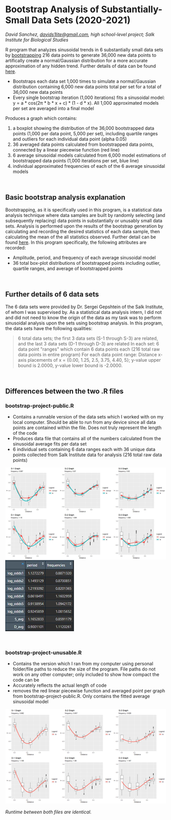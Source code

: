# Bootstrap Analysis of Substantially-Small Data Sets (2020-2021)
_David Sanchez, davids1lite@gmail.com, high school-level project; Salk Institute for Biological Studies_

R program that analyzes sinusoidal trends in 6 substantially small data sets by [bootstrapping](#Basic-bootstrap-analysis-explanation) 216 data points to generate 36,000 new data points to artifically create a normal/Gaussian distribution for a more accurate approximation of any hidden trend.  Further details of data can be found [here](#Further-details-of-6-data-sets).

- Bootstraps each data set 1,000 times to simulate a normal/Gaussian distribution containing 6,000 new data points total per set for a total of 36,000 new data points
- Every single bootstrap iteration (1,000 iterations) fits a sinusoidal model: y = a * cos(2π * b * x + c) * (1 - d * x).  All 1,000 approximated models per set are averaged into a final model

Produces a graph which contains:
1. a boxplot showing the distribution of the 36,000 bootstrapped data points (1,000 per data point, 5,000 per set), including quartile ranges and outliers for each individual data point (alpha 0.05)
2. 36 averaged data points calculated from bootstrapped data points, connected by a linear piecewise function (red line)
3. 6 average sinusoidal models calculated from 6,000 model estimations of bootstrapped data points (1,000 iterations per set, blue line)
4. individual approximated frequencies of each of the 6 average sinusoidal models 

<br>

## Basic bootstrap analysis explanation 
Bootstrapping, as it is specifically used in this program, is a statistical data analysis technique where data samples are built by randomly selecting (and subsequently replacing) data points in substantially or unusably small data sets.  Analysis is performed upon the results of the bootstrap generation by calculating and recording the desired statistics of each data sample, then calculating the mean of the all statistics observed.  Further detail can be found [here](https://machinelearningmastery.com/a-gentle-introduction-to-the-bootstrap-method/#:~:text=The%20bootstrap%20method%20is%20a%20statistical%20technique%20for%20estimating%20quantities,after%20they%20have%20been%20chosen.).  In this program specifically, the following attributes are recorded:

- Amplitude, period, and frequency of each average sinusoidal model
- 36 total box-plot distributions of bootstrapped points including outlier, quartile ranges, and average of bootstrapped points

<br>

## Further details of 6 data sets
The 6 data sets were provided by Dr. Sergei Gepshtein of the Salk Institute, of whom I was supervised by.  As a statistical data analysis intern, I did not and did not need to know the origin of the data as my task was to perform sinusoidal analysis upon the sets using bootstrap analysis.  In this program, the data sets have the following qualities:

> 6 total data sets; the first 3 data sets (S-1 through S-3) are related, and the last 3 data sets (D-1 through D-3) are related
> In each set: 6 data point "ranges" which contain 6 data points each (216 total raw data points in entire program)
> For each data point range: Distance x-axis placements of x = {0.00, 1.25, 2.5, 3.75, 4.40, 5}; y-value upper bound is 2.0000, y-value lower bound is -2.0000. 

<br>

## Differences between the two .R files

### bootstrap-project-public.R 
- Contains a runnable version of the data sets which I worked with on my local computer.  Should be able to run from any device since all data points are contained within the file.  Does not truly represent the length of the code
- Produces data file that contains all of the numbers calculated from the sinusoidal average fits per data set
- 6 individual sets containing 6 data ranges each with 36 unique data points collected from Salk Institute data for analysis (216 total raw data points)

![Image](sample-graph-image.jpg)
![Image](sample-data-image.jpg)

<br>

### bootstrap-project-unusable.R 
- Contains the version which I ran from my computer using personal folder/file paths to reduce the size of the program.  File paths do not work on any other computer; only included to show how compact the code can be
- Accurately reflects the actual length of code
- removes the red linear piecewise function and averaged point per graph from bootstrap-project-public.R.  Only contains the fitted average sinusoidal model

![Image](unusable-example.png)

_Runtime between both files are identical._
